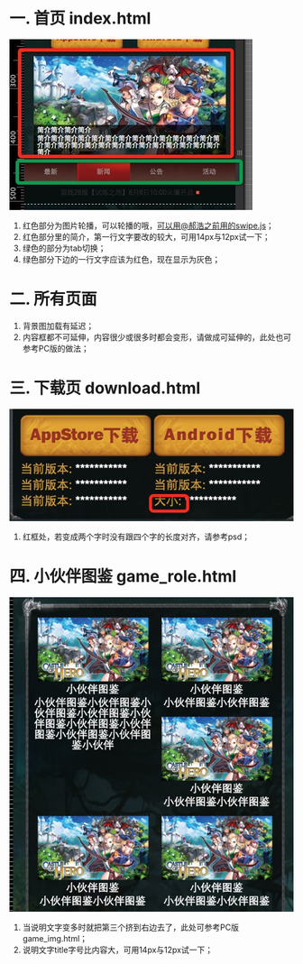 # 一. 首页 index.html
![首页](home.jpg) 

1. 红色部分为图片轮播，可以轮播的哦，可以用@郝浩之前用的swipe.js；
2. 红色部分里的简介，第一行文字要改的较大，可用14px与12px试一下；
3. 绿色的部分为tab切换；
4. 绿色部分下边的一行文字应该为红色，现在显示为灰色；

# 二. 所有页面
1. 背景图加载有延迟；
2. 内容框都不可延伸，内容很少或很多时都会变形，请做成可延伸的，此处也可参考PC版的做法；

# 三. 下载页 download.html
![下载页](download.png)

1. 红框处，若变成两个字时没有跟四个字的长度对齐，请参考psd；

# 四. 小伙伴图鉴 game_role.html
![小伙伴图鉴](game_role.png)

1. 当说明文字变多时就把第三个挤到右边去了，此处可参考PC版game_img.html；
2. 说明文字title字号比内容大，可用14px与12px试一下；

